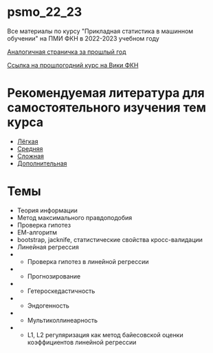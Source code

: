 # psmo_22_23
Все материалы по курсу "Прикладная статистика в машинном обучении" на ПМИ ФКН в 2022-2023 учебном году

[Аналогичная страничка за прошлый год](https://github.com/V-Marco/psmo_21_22)

[Ссылка на прошлогодний курс на Вики ФКН](http://wiki.cs.hse.ru/Psmo_21_22)

# Рекомендуемая литература для самостоятельного изучения тем курса

* [Лёгкая](https://e-l.unifi.it/pluginfile.php/440210/mod_resource/content/1/Stats_Behavioral_Science_gravetter.pdf)
* [Средняя](https://egrcc.github.io/docs/math/all-of-statistics.pdf)
* [Сложная](https://vk.com/doc409016625_631427142)
* [Дополнительная](https://vk.com/doc247411462_446591338)

# Темы
* Теория информации
* Метод максимального правдоподобия
* Проверка гипотез
* ЕМ-алгоритм
* bootstrap, jacknife, статистические свойства кросс-валидации
* Линейная регрессия
* * Проверка гипотез в линейной регрессии
* * Прогнозирование
* * Гетероскедастичность
* * Эндогенность
* * Мультиколлинеарность
* * L1, L2 регуляризация как метод байесовской оценки коэффициентов линейной регрессии
